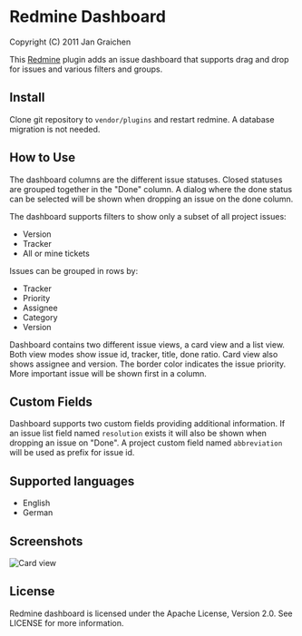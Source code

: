 Redmine Dashboard
=================

Copyright (C) 2011 Jan Graichen

This [Redmine](http://redmine.org) plugin adds an issue dashboard that supports 
drag and drop for issues and various filters and groups.


Install
-------

Clone git repository to `vendor/plugins` and restart redmine. A database 
migration is not needed.


How to Use
----------

The dashboard columns are the different issue statuses. Closed statuses are 
grouped together in the "Done" column. A dialog where the done status can be 
selected will be shown when dropping an issue on the done column.

The dashboard supports filters to show only a subset of all project issues:

- Version
- Tracker
- All or mine tickets

Issues can be grouped in rows by:

- Tracker
- Priority
- Assignee
- Category
- Version

Dashboard contains two different issue views, a card view and a list view. Both
view modes show issue id, tracker, title, done ratio. Card view also shows 
assignee and version.
The border color indicates the issue priority. More important issue will be
shown first in a column.


Custom Fields
-------------

Dashboard supports two custom fields providing additional information.
If an issue list field named `resolution` exists it will also be shown 
when dropping an issue on "Done". A project custom field named `abbreviation` 
will be used as prefix for issue id.


Supported languages
-------------------
- English
- German


Screenshots
-----------

![Card view](http://altimos.de/redmine_dashboard/redmine_dashboardjpg)


License
-------

Redmine dashboard is licensed under the Apache License, Version 2.0. 
See LICENSE for more information.
